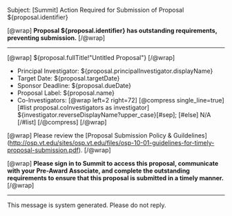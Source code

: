 Subject: [Summit] Action Required for Submission of Proposal ${proposal.identifier}

[@wrap]
**Proposal ${proposal.identifier} has outstanding requirements, preventing submission.**
[/@wrap]

------------------------------------------------------------------------
[@wrap]
${proposal.fullTitle!"Untitled Proposal"}
[/@wrap]

* Principal Investigator:
  ${proposal.principalInvestigator.displayName}
* Target Date: 
  ${proposal.targetDate} 
* Sponsor Deadline: 
  ${proposal.dueDate}
* Proposal Label: 
  ${proposal.name}
* Co-Investigators:
  [@wrap left=2 right=72]
  [@compress single_line=true]  
  [#list proposal.coInvestigators as investigator]
  ${investigator.reverseDisplayName?upper_case}[#sep];
  [#else] N/A
  [/#list]
  [/@compress]
  [/@wrap]

[@wrap]
Please review the [Proposal Submission Policy & Guildelines] (http://osp.vt.edu/sites/osp.vt.edu/files/osp-10-01-guidelines-for-timely-proposal-submission.pdf). 
[/@wrap]

[@wrap]
**Please sign in to Summit to access this proposal, communicate with your Pre-Award Associate, and complete the outstanding requirements to ensure that this proposal is submitted in a timely manner.**
[/@wrap]

------------------------------------------------------------------------
This message is system generated. 
Please do not reply.
